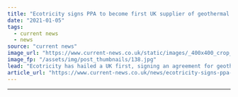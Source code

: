 ```yaml
---
title: "Ecotricity signs PPA to become first UK supplier of geothermal electricity"
date: "2021-01-05"
tags: 
  - current news
  - news
source: "current news"
image_url: "https://www.current-news.co.uk/static/images/_400x400_crop_center-center/United-Downs-geothermal-site-credit-Geothermal-Engineering.jpg"
image_fp: "/assets/img/post_thumbnails/138.jpg"
lead: "​Ecotricity has hailed a UK first, signing an agreement for geothermal power with Geothermal Engineering."
article_url: "https://www.current-news.co.uk/news/ecotricity-signs-ppa-to-become-first-uk-supplier-of-geothermal-electricity?utm_source=rss-feeds&utm_medium=rss&utm_campaign=rss"
---
```


---
